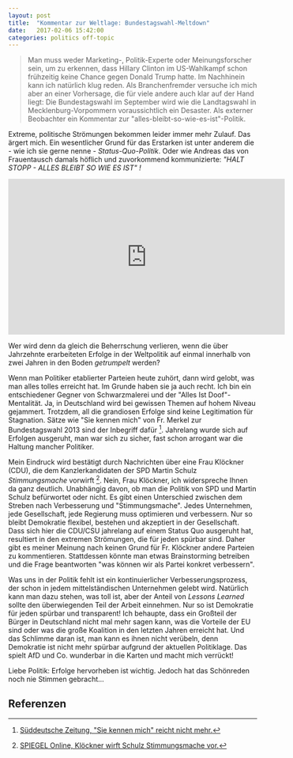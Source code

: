 ```yaml
---
layout: post
title:  "Kommentar zur Weltlage: Bundestagswahl-Meltdown"
date:   2017-02-06 15:42:00
categories: politics off-topic
---
```


> Man muss weder Marketing-, Politik-Experte oder Meinungsforscher sein, um zu erkennen, dass Hillary Clinton im US-Wahlkampf schon frühzeitig keine Chance gegen Donald Trump hatte. Im Nachhinein kann ich natürlich klug reden. Als Branchenfremder versuche ich mich aber an einer Vorhersage, die für viele andere auch klar auf der Hand liegt: Die Bundestagswahl im September wird wie die Landtagswahl in Mecklenburg-Vorpommern voraussichtlich ein Desaster. Als externer Beobachter ein Kommentar zur "alles-bleibt-so-wie-es-ist"-Politik.

Extreme, politische Strömungen bekommen leider immer mehr Zulauf. Das ärgert mich. Ein wesentlicher Grund für das Erstarken ist unter anderem die - wie ich sie gerne nenne - *Status-Quo-Politik*. Oder wie Andreas das von Frauentausch damals höflich und zuvorkommend kommunizierte: *"HALT STOPP - ALLES BLEIBT SO WIE ES IST" !*

<iframe width="560" height="315" src="https://www.youtube.com/embed/TpKQzBbnVJo" frameborder="0" allowfullscreen></iframe>

Wer wird denn da gleich die Beherrschung verlieren, wenn die über Jahrzehnte erarbeiteten Erfolge in der Weltpolitik auf einmal innerhalb von zwei Jahren in den Boden *getrumpelt* werden?

Wenn man Politiker etablierter Parteien heute zuhört, dann wird gelobt, was man alles tolles erreicht hat. Im Grunde haben sie ja auch recht. Ich bin ein entschiedener Gegner von Schwarzmalerei und der "Alles Ist Doof"-Mentalität. Ja, in Deutschland wird bei gewissen Themen auf hohem Niveau gejammert. Trotzdem, all die grandiosen Erfolge sind keine Legitimation für Stagnation. Sätze wie "Sie kennen mich" von Fr. Merkel zur Bundestagswahl 2013 sind der Inbegriff dafür [^merkel]. Jahrelang wurde sich auf Erfolgen ausgeruht, man war sich zu sicher, fast schon arrogant war die Haltung mancher Politiker.

Mein Eindruck wird bestätigt durch Nachrichten über eine Frau Klöckner (CDU), die dem Kanzlerkandidaten der SPD Martin Schulz *Stimmungsmache* vorwirft [^kloeckner]. Nein, Frau Klöckner, ich widerspreche Ihnen da ganz deutlich. Unabhängig davon, ob man die Politik von SPD und Martin Schulz befürwortet oder nicht. Es gibt einen Unterschied zwischen dem Streben nach Verbesserung und "Stimmungsmache". Jedes Unternehmen, jede Gesellschaft, jede Regierung muss optimieren und verbessern. Nur so bleibt Demokratie flexibel, bestehen und akzeptiert in der Gesellschaft. Dass sich hier die CDU/CSU jahrelang auf einem Status Quo ausgeruht hat, resultiert in den extremen Strömungen, die für jeden spürbar sind. Daher gibt es meiner Meinung nach keinen Grund für Fr. Klöckner andere Parteien zu kommentieren. Stattdessen könnte man etwas Brainstorming betreiben und die Frage beantworten "was können wir als Partei konkret verbessern".

Was uns in der Politik fehlt ist ein kontinuierlicher Verbesserungsprozess, der schon in jedem mittelständischen Unternehmen gelebt wird. Natürlich kann man dazu stehen, was toll ist, aber der Anteil von *Lessons Learned* sollte den überwiegenden Teil der Arbeit einnehmen. Nur so ist Demokratie für jeden spürbar und transparent! Ich behaupte, dass ein Großteil der Bürger in Deutschland nicht mal mehr sagen kann, was die Vorteile der EU sind oder was die große Koalition in den letzten Jahren erreicht hat. Und das Schlimme daran ist, man kann es ihnen nicht verübeln, denn Demokratie ist nicht mehr spürbar aufgrund der aktuellen Politiklage. Das spielt AfD und Co. wunderbar in die Karten und macht mich verrückt!

Liebe Politik: Erfolge hervorheben ist wichtig. Jedoch hat das Schönreden noch nie Stimmen gebracht...

## Referenzen

[^kloeckner]: [SPIEGEL Online, Klöckner wirft Schulz Stimmungsmache vor.](http://www.spiegel.de/politik/deutschland/julia-kloeckner-attackiert-spd-kanzlerkandidat-martin-schulz-a-1133447.html)
[^merkel]: [Süddeutsche Zeitung, "Sie kennen mich" reicht nicht mehr.](http://www.sueddeutsche.de/politik/merkel-aussen-stark-innen-schwach-1.3257680)
